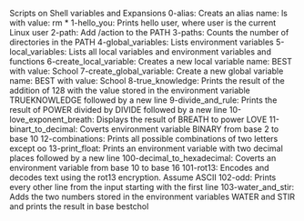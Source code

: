 Scripts on Shell variables and Expansions
0-alias: Creats an alias name: ls with value: rm *
1-hello_you: Prints hello user, where user is the current Linux user
2-path: Add /action to the PATH
3-paths: Counts the number of directories in the PATH
4-global_variables: Lists environment variables
5-local_variables: Lists all local variables and environment variables and functions
6-create_local_variable: Creates a new local variable name: BEST with value: School
7-create_global_variable: Create a new global variable name: BEST with value: School
8-true_knowledge: Prints the result of the addition of 128 with the value stored in the environment variable TRUEKNOWLEDGE followed by a new line
9-divide_and_rule: Prints the result of POWER divided by DIVIDE followed by a new line
10-love_exponent_breath: Displays the result of BREATH to power LOVE
11-binart_to_decimal: Coverts environment variable BINARY from base 2 to base 10
12-combinations: Prints all possible combinations of two letters except oo
13-print_float: Prints an environment variable with two decimal places followed by a new line
100-decimal_to_hexadecimal: Coverts an environment variable from base 10 to base 16
101-rot13: Encodes and decodes text using the rot13 encryption. Assume ASCII
102-odd: Prints every other line from the input starting with the first line
103-water_and_stir: Adds the two numbers stored in the environment variables WATER and STIR and prints the result in base bestchol
